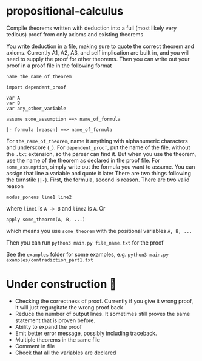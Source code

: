# propositional-calculus

Compile theorems written with deduction into a full (most likely very tedious) proof from only axioms and existing theorems

You write deduction in a file, making sure to quote the correct theorem and axioms. Currently A1, A2, A3, and self implication are built in, and you will need to supply the proof for other theorems. Then you can write out your proof in a proof file in the following format

```
name the_name_of_theorem

import dependent_proof

var A
var B
var any_other_variable

assume some_assumption ==> name_of_formula

|- formula [reason] ==> name_of_formula
```

For `the_name_of_theorem`, name it anything with alphanumeric characters and underscore (`_`).
For `dependent_proof`, put the name of the file, without the `.txt` extension, so the parser can find it. But when you use the theorem, use the name of the theorem as declared in the proof file.
For `some_assumption`, simply write out the formula you want to assume. You can assign that line a variable and quote it later
There are two things following the turnstile (`|-`). First, the formula, second is reason. There are two valid reason
```
modus_ponens line1 line2
```
where `line1` is `A -> B` and `line2` is `A`. Or
```
apply some_theorem(A, B, ...)
```
which means you use `some_theorem` with the positional variables `A, B, ...`

Then you can run `python3 main.py file_name.txt` for the proof

See the `examples` folder for some examples, e.g. `python3 main.py examples/contradiction_part1.txt`


# Under construction 🚧
- Checking the correctness of proof. Currently if you give it wrong proof, it will just regurgitate the wrong proof back
- Reduce the number of output lines. It sometimes still proves the same statement that is proven before.
- Ability to expand the proof
- Emit better error message, possibly including traceback.
- Multiple theorems in the same file
- Comment in file
- Check that all the variables are declared
